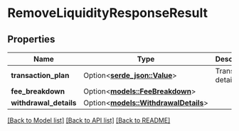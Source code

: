 # RemoveLiquidityResponseResult

## Properties

Name | Type | Description | Notes
------------ | ------------- | ------------- | -------------
**transaction_plan** | Option<[**serde_json::Value**](.md)> | Transaction details. | [optional]
**fee_breakdown** | Option<[**models::FeeBreakdown**](FeeBreakdown.md)> |  | [optional]
**withdrawal_details** | Option<[**models::WithdrawalDetails**](WithdrawalDetails.md)> |  | [optional]

[[Back to Model list]](../README.md#documentation-for-models) [[Back to API list]](../README.md#documentation-for-api-endpoints) [[Back to README]](../README.md)



